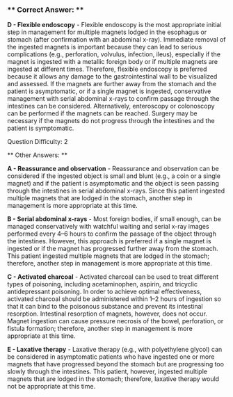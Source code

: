 ### ** Correct Answer: **

**D - Flexible endoscopy** - Flexible endoscopy is the most appropriate initial step in management for multiple magnets lodged in the esophagus or stomach (after confirmation with an abdominal x-ray). Immediate removal of the ingested magnets is important because they can lead to serious complications (e.g., perforation, volvulus, infection, ileus), especially if the magnet is ingested with a metallic foreign body or if multiple magnets are ingested at different times. Therefore, flexible endoscopy is preferred because it allows any damage to the gastrointestinal wall to be visualized and assessed. If the magnets are further away from the stomach and the patient is asymptomatic, or if a single magnet is ingested, conservative management with serial abdominal x-rays to confirm passage through the intestines can be considered. Alternatively, enteroscopy or colonoscopy can be performed if the magnets can be reached. Surgery may be necessary if the magnets do not progress through the intestines and the patient is symptomatic.

Question Difficulty: 2

** Other Answers: **

**A - Reassurance and observation** - Reassurance and observation can be considered if the ingested object is small and blunt (e.g., a coin or a single magnet) and if the patient is asymptomatic and the object is seen passing through the intestines in serial abdominal x-rays. Since this patient ingested multiple magnets that are lodged in the stomach, another step in management is more appropriate at this time.

**B - Serial abdominal x-rays** - Most foreign bodies, if small enough, can be managed conservatively with watchful waiting and serial x-ray images performed every 4–6 hours to confirm the passage of the object through the intestines. However, this approach is preferred if a single magnet is ingested or if the magnet has progressed further away from the stomach. This patient ingested multiple magnets that are lodged in the stomach; therefore, another step in management is more appropriate at this time.

**C - Activated charcoal** - Activated charcoal can be used to treat different types of poisoning, including acetaminophen, aspirin, and tricyclic antidepressant poisoning. In order to achieve optimal effectiveness, activated charcoal should be administered within 1–2 hours of ingestion so that it can bind to the poisonous substance and prevent its intestinal resorption. Intestinal resorption of magnets, however, does not occur. Magnet ingestion can cause pressure necrosis of the bowel, perforation, or fistula formation; therefore, another step in management is more appropriate at this time.

**E - Laxative therapy** - Laxative therapy (e.g., with polyethylene glycol) can be considered in asymptomatic patients who have ingested one or more magnets that have progressed beyond the stomach but are progressing too slowly through the intestines. This patient, however, ingested multiple magnets that are lodged in the stomach; therefore, laxative therapy would not be appropriate at this time.

